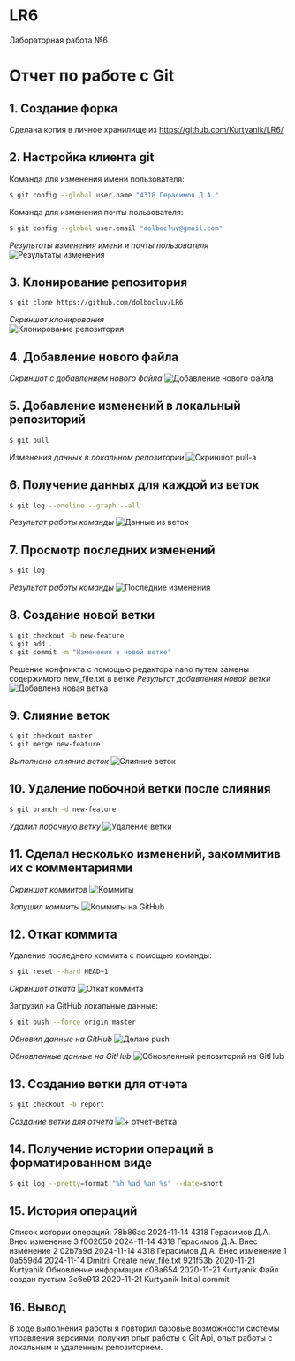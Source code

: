# LR6
Лабораторная работа №6

# Отчет по работе с Git

## 1. Создание форка
Сделана копия в личное хранилище из https://github.com/Kurtyanik/LR6/

## 2. Настройка клиента git
Команда для изменения имени пользователя:

```bash
$ git config --global user.name "4318 Герасимов Д.А."
```
Команда для изменения почты пользователя:

```bash
$ git config --global user.email "dolbocluv@gmail.com"
```
*Результаты изменения имени и почты пользователя*  
![Результаты изменения](./screenshots/1.png)

## 3. Клонирование репозитория

```bash
$ git clone https://github.com/dolbocluv/LR6
```
*Скриншот клонирования*  
![Клонирование репозитория](./screenshots/2.png)

## 4. Добавление нового файла
*Скриншот с добавлением нового файла*
![Добавление нового файла](./screenshots/3.png)

## 5. Добавление изменений в локальный репозиторий

```bash
$ git pull
```
*Изменения данных в локальном репозитории*
![Скриншот pull-а](./screenshots/4.png)

## 6. Получение данных для каждой из веток

```bash
$ git log --oneline --graph --all
```
*Результат работы команды*
![Данные из веток](./screenshots/5.png)

## 7. Просмотр последних изменений

```bash
$ git log
```
*Результат работы команды*
![Последние изменения](./screenshots/6.png)

## 8. Создание новой ветки

```bash
$ git checkout -b new-feature
$ git add .  
$ git commit -m "Изменения в новой ветке"
```
Решение конфликта с помощью редактора nano путем замены содержимого new_file.txt в ветке 
*Результат добавления новой ветки*
![Добавлена новая ветка](./screenshots/7.png)

## 9. Слияние веток

```bash
$ git checkout master
$ git merge new-feature
```
*Выполнено слияние веток*
![Слияние веток](./screenshots/8.png)

## 10. Удаление побочной ветки после слияния

```bash
$ git branch -d new-feature
```
*Удалил побочную ветку*
![Удаление ветки](./screenshots/9.png)

## 11. Сделал несколько изменений, закоммитив их с комментариями

*Скриншот коммитов*
![Коммиты](./screenshots/10.png)

*Запушил коммиты*
![Коммиты на GitHub](./screenshots/11.png)

## 12. Откат коммита
Удаление последнего коммита с помощью команды:

```bash
$ git reset --hard HEAD~1
```
*Скриншот отката*
![Откат коммита](./screenshots/12.png)

Загрузил на GitHub локальные данные:

```bash
$ git push --force origin master
```
*Обновил данные на GitHub*
![Делаю push](./screenshots/13.png)

*Обновленные данные на GitHub*
![Обновленный репозиторий на GitHub](./screenshots/14.png)

## 13. Создание ветки для отчета

```bash
$ git checkout -b report
```
*Создание ветки для отчета*
![+ отчет-ветка](./screenshots/15.png)

## 14. Получение истории операций в форматированном виде

```bash
$ git log --pretty=format:"%h %ad %an %s" --date=short
```

## 15. История операций
Список истории операций:
78b86ac 2024-11-14 4318 Герасимов Д.А. Внес изменение 3
f002050 2024-11-14 4318 Герасимов Д.А. Внес изменение 2
02b7a9d 2024-11-14 4318 Герасимов Д.А. Внес изменение 1
0a559d4 2024-11-14 Dmitrii Create new_file.txt
921f53b 2020-11-21 Kurtyanik Обновление информации
c08a654 2020-11-21 Kurtyanik Файл создан пустым
3c6e913 2020-11-21 Kurtyanik Initial commit

## 16. Вывод
В ходе выполнения работы я повторил базовые возможности системы управления версиями, получил опыт работы с Git Api, опыт работы с локальным и удаленным репозиторием.
